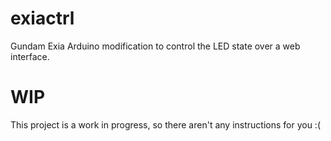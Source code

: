 # exiactrl
Gundam Exia Arduino modification to control the LED state over a web interface.

# WIP
This project is a work in progress, so there aren't any instructions for you :(
